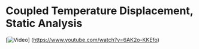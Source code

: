 # Coupled Temperature Displacement, Static Analysis
[![Video](https://img.youtube.com/vi/6AK2o-KKEfo/0.jpg)]
(https://www.youtube.com/watch?v=6AK2o-KKEfo)
